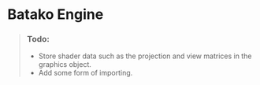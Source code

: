# Batako Engine

> ### Todo:
> * Store shader data such as the projection and view matrices in the graphics object.
> * Add some form of importing.
